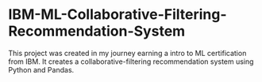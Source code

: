 # IBM-ML-Collaborative-Filtering-Recommendation-System
This project was created in my journey earning a intro to ML certification from IBM. It creates a collaborative-filtering recommendation system using 
Python and Pandas.
